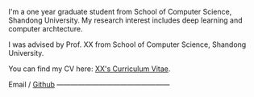 I'm a one year graduate student from School of  Computer Science, Shandong University. My research interest includes deep learning and computer archtecture.

I was advised by Prof. XX from School of Computer Science, Shandong University.

You can find my CV here: [XX's Curriculum Vitae](../assets/Curriculum_Vitae.pdf).

Email / [Github](https://github.com/iansymc)
————————————————
